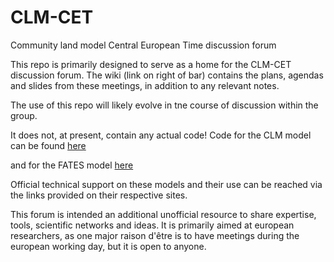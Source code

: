 # CLM-CET
Community land model  Central European Time discussion forum 

This repo is primarily designed to serve as a home for the CLM-CET discussion forum. The wiki (link on right of bar) contains the plans, agendas and slides from these meetings, in addition to any relevant notes. 

The use of this repo will likely evolve in tne course of discussion within the group. 

It does not, at present, contain any actual code! Code for the CLM model can be found [here](https://github.com/ESCOMP/ctsm)

and for the FATES model [here](https://github.com/NGEET/fates)

Official technical support on these models and their use can be reached via the links provided on their respective sites. 

This forum is intended an additional unofficial resource to share expertise, tools, scientific networks and ideas. It is primarily aimed at european researchers, as one major raison d'être is to have meetings during the european working day, but it is open to anyone. 





